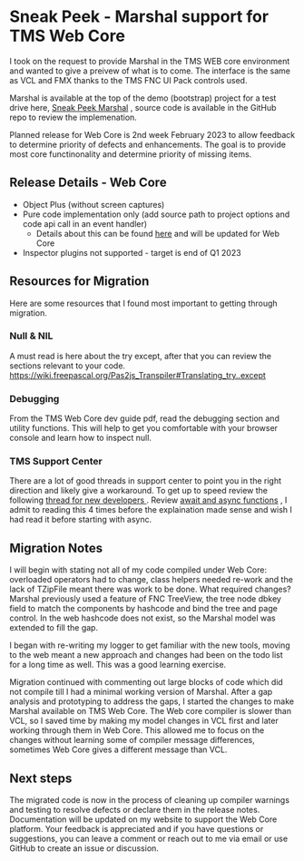 # Sneak Peek - Marshal support for TMS Web Core

I took on the request to provide Marshal in the TMS WEB core environment and wanted to give a preivew of what is to come. The interface is the same as VCL and FMX thanks to the TMS FNC UI Pack controls used.

Marshal is available at the top of the demo (bootstrap) project for a test drive here, [Sneak Peek Marshal](https://swiftexpat.github.io/RunTime-ToolKit/MarshalDemo_Web/MarshalDemo.html) , source code is available in the GitHub repo to review the implemenation.

Planned release for Web Core is 2nd week February 2023 to allow feedback to determine priority of defects and enhancements. The goal is to provide most core functinonality and determine priority of missing items.

## Release Details - Web Core

* Object Plus (without screen captures)
* Pure code implementation only (add source path to project options and code api call in an event handler)
  * Details about this can be found [here](https://swiftexpat.com/marshal/marshal-implementation-options.html) and will be updated for Web Core
* Inspector plugins not supported - target is end of Q1 2023

## Resources for Migration

Here are some resources that I found most important to getting through migration.

### Null & NIL

A must read is here about the try except, after that you can review the sections relevant to your code.
https://wiki.freepascal.org/Pas2js_Transpiler#Translating_try..except

### Debugging

From the TMS Web Core dev guide pdf, read the debugging section and utility functions.  This will help to get you comfortable with your browser console and learn how to inspect null.

### TMS Support Center

There are a lot of good threads in support center to point you in the right direction and likely give a workaround. To get up to speed review the following [thread for new developers ](https://support.tmssoftware.com/t/tips-for-new-tms-web-core-developers-and-in-particular-for-seasoned-delphi-developers/15567/21). Review [await and async functions](https://support.tmssoftware.com/t/hashing-and-cryptography-in-web-core/12700/14) , I admit to reading this 4 times before the explaination made sense and wish I had read it before starting with async.

## Migration Notes

I will begin with stating not all of my code compiled under Web Core: overloaded operators had to change, class helpers needed re-work and the lack of TZipFile meant there was work to be done. What required changes? Marshal previously used a feature of FNC TreeView, the tree node dbkey field to match the components by hashcode and bind the tree and page control.  In the web hashcode does not exist, so the Marshal model was extended to fill the gap.

I began with re-writing my logger to get familiar with the new tools, moving to the web meant a new approach and changes had been on the todo list for a long time as well. This was a good learning exercise.

Migration continued with commenting out large blocks of code which did not compile till I had a minimal working version of Marshal. After a gap analysis and prototyping to address the gaps, I started the changes to make Marshal available on TMS Web Core. The Web core compiler is slower than VCL, so I saved time by making my model changes in VCL first and later working through them in Web Core. This allowed me to focus on the changes without learning some of compiler message differences, sometimes Web Core gives a different message than VCL.

## Next steps

The migrated code is now in the process of cleaning up compiler warnings and testing to resolve defects or declare them in the release notes. Documentation will be updated on my website to support the Web Core platform. Your feedback is appreciated and if you have questions or suggestions, you can leave a comment or reach out to me via email or use GitHub to create an issue or discussion.
